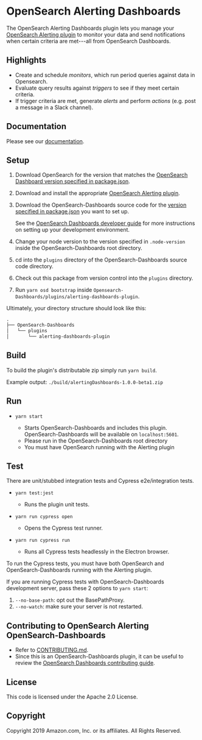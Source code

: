 # OpenSearch Alerting Dashboards

The OpenSearch Alerting Dashboards plugin lets you manage your [OpenSearch Alerting plugin](https://github.com/opensearch-project/alerting) to monitor your data and send notifications when certain criteria are met---all from OpenSearch Dashboards.


## Highlights

- Create and schedule *monitors*, which run period queries against data in Opensearch.
- Evaluate query results against *triggers* to see if they meet certain criteria.
- If trigger criteria are met, generate *alerts* and perform *actions* (e.g. post a message in a Slack channel).


## Documentation

Please see our [documentation](https://docs-beta.opensearch.org/).


## Setup

1. Download OpenSearch for the version that matches the [OpenSearch Dashboard version specified in package.json](./package.json#L9).
1. Download and install the appropriate [OpenSearch Alerting plugin](https://github.com/opensearch-project/alerting).
1. Download the OpenSearch-Dashboards source code for the [version specified in package.json](./package.json#L9) you want to set up.

   See the [OpenSearch Dashboards developer guide](https://github.com/opensearch-project/OpenSearch/blob/main/DEVELOPER_GUIDE.md) for more instructions on setting up your development environment.

1. Change your node version to the version specified in `.node-version` inside the OpenSearch-Dashboards root directory.
1. cd into the `plugins` directory of the OpenSearch-Dashboards source code directory.
1. Check out this package from version control into the `plugins` directory.
1. Run `yarn osd bootstrap` inside `Opensearch-Dashboards/plugins/alerting-dashboards-plugin`.

Ultimately, your directory structure should look like this:

```md
.
├── OpenSearch-Dashboards
│   └── plugins
│       └── alerting-dashboards-plugin
```


## Build

To build the plugin's distributable zip simply run `yarn build`.

Example output: `./build/alertingDashboards-1.0.0-beta1.zip`


## Run

- `yarn start`

  - Starts OpenSearch-Dashboards and includes this plugin. OpenSearch-Dashboards will be available on `localhost:5601`.
  - Please run in the OpenSearch-Dashboards root directory
  - You must have OpenSearch running with the Alerting plugin

## Test
  
  There are unit/stubbed integration tests and Cypress e2e/integration tests.
  
- `yarn test:jest`

  - Runs the plugin unit tests.

- `yarn run cypress open`

  - Opens the Cypress test runner.

- `yarn run cypress run`

  - Runs all Cypress tests headlessly in the Electron browser.

 To run the Cypress tests, you must have both OpenSearch and OpenSearch-Dashboards running with the Alerting plugin.
  
 If you are running Cypress tests with OpenSearch-Dashboards development server, pass these 2 options to `yarn start`: 
  1. `--no-base-path`: opt out the BasePathProxy.
  1. `--no-watch`: make sure your server is not restarted.


## Contributing to OpenSearch Alerting OpenSearch-Dashboards

- Refer to [CONTRIBUTING.md](./CONTRIBUTING.md).
- Since this is an OpenSearch-Dashboards plugin, it can be useful to review the [OpenSearch Dashboards contributing guide](https://github.com/opensearch-project/OpenSearch-Dashboards/blob/main/CONTRIBUTING.md).


## License

This code is licensed under the Apache 2.0 License.

## Copyright

Copyright 2019 Amazon.com, Inc. or its affiliates. All Rights Reserved.

